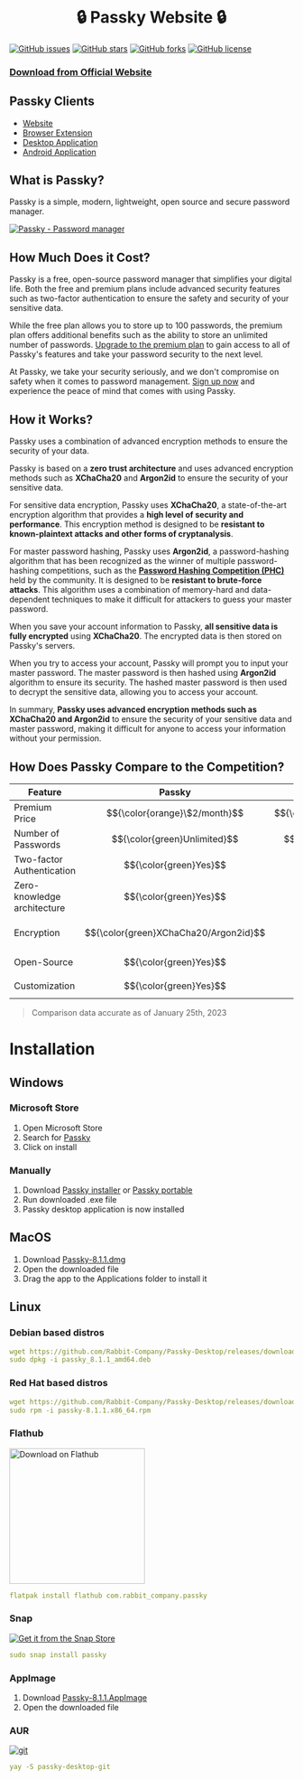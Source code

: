 <h1 align="center">🔒 Passky Website 🔒</h1>

[![GitHub issues](https://img.shields.io/github/issues/Rabbit-Company/Passky-Desktop?color=blue&style=for-the-badge)](https://github.com/Rabbit-Company/Passky-Desktop/issues)
[![GitHub stars](https://img.shields.io/github/stars/Rabbit-Company/Passky-Desktop?style=for-the-badge)](https://github.com/Rabbit-Company/Passky-Desktop/stargazers)
[![GitHub forks](https://img.shields.io/github/forks/Rabbit-Company/Passky-Desktop?style=for-the-badge)](https://github.com/Rabbit-Company/Passky-Desktop/network)
[![GitHub license](https://img.shields.io/github/license/Rabbit-Company/Passky-Desktop?color=blue&style=for-the-badge)](https://github.com/Rabbit-Company/Passky-Desktop/blob/main/LICENSE)

### [Download from Official Website](https://passky.org/download)

## Passky Clients

   * [Website](https://github.com/Rabbit-Company/Passky-Website#installation)
   * [Browser Extension](https://github.com/Rabbit-Company/Passky-Browser-Extension#installation)
   * [Desktop Application](https://github.com/Rabbit-Company/Passky-Desktop#installation)
   * [Android Application](https://github.com/Rabbit-Company/Passky-Android#installation)

## What is Passky?

Passky is a simple, modern, lightweight, open source and secure password manager.

[![Passky - Password manager](https://img.youtube.com/vi/yrk6cHkgVA8/0.jpg)](https://www.youtube.com/watch?v=yrk6cHkgVA8 "Click to watch!")

## How Much Does it Cost?

Passky is a free, open-source password manager that simplifies your digital life. Both the free and premium plans include advanced security features such as two-factor authentication to ensure the safety and security of your sensitive data.

While the free plan allows you to store up to 100 passwords, the premium plan offers additional benefits such as the ability to store an unlimited number of passwords. [Upgrade to the premium plan](https://passky.org/pricing) to gain access to all of Passky's features and take your password security to the next level.

At Passky, we take your security seriously, and we don't compromise on safety when it comes to password management. [Sign up now](https://vault.passky.org/register) and experience the peace of mind that comes with using Passky.

## How it Works?

Passky uses a combination of advanced encryption methods to ensure the security of your data.

Passky is based on a **zero trust architecture** and uses advanced encryption methods such as **XChaCha20** and **Argon2id** to ensure the security of your sensitive data.

For sensitive data encryption, Passky uses **XChaCha20**, a state-of-the-art encryption algorithm that provides a **high level of security and performance**. This encryption method is designed to be **resistant to known-plaintext attacks and other forms of cryptanalysis**.

For master password hashing, Passky uses **Argon2id**, a password-hashing algorithm that has been recognized as the winner of multiple password-hashing competitions, such as the **[Password Hashing Competition (PHC)](https://www.password-hashing.net)** held by the community. It is designed to be **resistant to brute-force attacks**. This algorithm uses a combination of memory-hard and data-dependent techniques to make it difficult for attackers to guess your master password.

When you save your account information to Passky, **all sensitive data is fully encrypted** using **XChaCha20**. The encrypted data is then stored on Passky's servers.

When you try to access your account, Passky will prompt you to input your master password. The master password is then hashed using **Argon2id** algorithm to ensure its security. The hashed master password is then used to decrypt the sensitive data, allowing you to access your account.

In summary, **Passky uses advanced encryption methods such as XChaCha20 and Argon2id** to ensure the security of your sensitive data and master password, making it difficult for anyone to access your information without your permission.

## How Does Passky Compare to the Competition?

Feature | Passky | Bitwarden | NordPass | Dashlane | 1Password | LastPass
--- | :---: | :---: | :---: | :---: | :---: | :---: |
Premium Price | $${\color{orange}\$2/month}$$ | $${\color{green}\$0.83/month}$$ | $${\color{orange}1.99€/month}$$ | $${\color{orange}2€/month}$$ | $${\color{red}\$2.99/month}$$ | $${\color{red}2.90€/month}$$ |
Number of Passwords | $${\color{green}Unlimited}$$ | $${\color{green}Unlimited}$$ | $${\color{green}Unlimited}$$ | $${\color{green}Unlimited}$$ | $${\color{green}Unlimited}$$ | $${\color{green}Unlimited}$$
Two-factor Authentication | $${\color{green}Yes}$$ | $${\color{green}Yes}$$ | $${\color{green}Yes}$$ | $${\color{green}Yes}$$ | $${\color{green}Yes}$$ | $${\color{green}Yes}$$
Zero-knowledge architecture | $${\color{green}Yes}$$ | $${\color{green}Yes}$$ | $${\color{green}Yes}$$ | $${\color{green}Yes}$$ | $${\color{green}Yes}$$ | $${\color{green}Yes}$$
Encryption | $${\color{green}XChaCha20/Argon2id}$$ | $${\color{orange}AES-256/PBKDF2}$$ | $${\color{green}XChaCha20/Argon2id}$$ | $${\color{orange}AES-256/PBKDF2}$$ | $${\color{orange}AES-256/PBKDF2}$$ | $${\color{orange}AES-256/PBKDF2}$$
Open-Source | $${\color{green}Yes}$$ | $${\color{green}Yes}$$ | $${\color{red}No}$$ | $${\color{red}No}$$ | $${\color{red}No}$$ | $${\color{red}No}$$
Customization | $${\color{green}Yes}$$ | $${\color{red}No}$$ | $${\color{red}No}$$ | $${\color{red}No}$$ | $${\color{red}No}$$ | $${\color{red}No}$$

> Comparison data accurate as of January 25th, 2023

# Installation

## Windows

### Microsoft Store
1. Open Microsoft Store
2. Search for [Passky](https://www.microsoft.com/store/apps/9NRCP6HPPB82)
3. Click on install

### Manually
1. Download [Passky installer](https://github.com/Rabbit-Company/Passky-Desktop/releases/download/v8.1.1/Passky.Setup.8.1.1.exe) or [Passky portable](https://github.com/Rabbit-Company/Passky-Desktop/releases/download/v8.1.1/Passky.8.1.1.exe)
2. Run downloaded .exe file
3. Passky desktop application is now installed

## MacOS

1. Download [Passky-8.1.1.dmg](https://github.com/Rabbit-Company/Passky-Desktop/releases/download/v8.1.1/Passky-8.1.1.dmg)
2. Open the downloaded file
3. Drag the app to the Applications folder to install it

## Linux

### Debian based distros
```yaml
wget https://github.com/Rabbit-Company/Passky-Desktop/releases/download/v8.1.1/passky_8.1.1_amd64.deb
sudo dpkg -i passky_8.1.1_amd64.deb
```

### Red Hat based distros
```yaml
wget https://github.com/Rabbit-Company/Passky-Desktop/releases/download/v8.1.1/passky-8.1.1.x86_64.rpm
sudo rpm -i passky-8.1.1.x86_64.rpm
```

### Flathub
<a href='https://flathub.org/apps/details/com.rabbit_company.passky'><img width='240' alt='Download on Flathub' src='https://flathub.org/assets/badges/flathub-badge-en.png'/></a>
```yaml
flatpak install flathub com.rabbit_company.passky
```

### Snap
[![Get it from the Snap Store](https://snapcraft.io/static/images/badges/en/snap-store-black.svg)](https://snapcraft.io/passky)
```yaml
sudo snap install passky
```

### AppImage
1. Download [Passky-8.1.1.AppImage](https://github.com/Rabbit-Company/Passky-Desktop/releases/download/v8.1.1/Passky-8.1.1.AppImage)
2. Open the downloaded file

### AUR
[![git](https://img.shields.io/aur/version/passky-desktop-git)](https://aur.archlinux.org/packages/passky-desktop-git)
```yaml
yay -S passky-desktop-git
```
